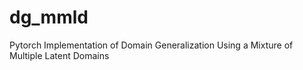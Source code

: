 # dg_mmld
Pytorch Implementation of Domain Generalization Using a Mixture of Multiple Latent Domains
